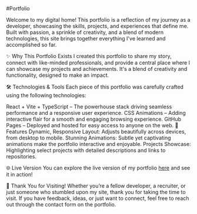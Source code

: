 #Portfolio

Welcome to my digital home! This portfolio is a reflection of my journey as a developer, showcasing the skills, projects, and experiences that define me. Built with passion, a sprinkle of creativity, and a blend of modern technologies, this site brings together everything I've learned and accomplished so far.


✨ Why This Portfolio Exists
I created this portfolio to share my story, connect with like-minded professionals, and provide a central place where I can showcase my projects and achievements. It's a blend of creativity and functionality, designed to make an impact.

🛠 Technologies & Tools
Each piece of this portfolio was carefully crafted using the following technologies:

React + Vite + TypeScript – The powerhouse stack driving seamless performance and a responsive user experience.
CSS Animations – Adding interactive flair for a smooth and engaging browsing experience.
GitHub Pages – Deployed and hosted for easy access to anyone on the web.
🚀 Features
Dynamic, Responsive Layout: Adjusts beautifully across devices, from desktop to mobile.
Stunning Animations: Subtle yet captivating animations make the portfolio interactive and enjoyable.
Projects Showcase: Highlighting select projects with detailed descriptions and links to repositories.

🌐 Live Version
You can explore the live version of my portfolio [here](https://chinmayee86.github.io/Portfolio/) and see it in action!

🎉 Thank You for Visiting!
Whether you’re a fellow developer, a recruiter, or just someone who stumbled upon my site, thank you for taking the time to visit. If you have feedback, ideas, or just want to connect, feel free to reach out through the contact form on the portfolio.
